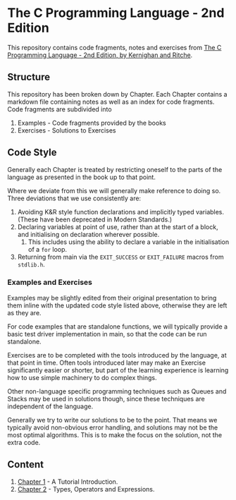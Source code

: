 # The C Programming Language - 2nd Edition

This repository contains code fragments, notes and exercises from [The C Programming Language - 2nd Edition, by Kernighan and Ritche](https://www.cs.princeton.edu/~bwk/cbook.html).

## Structure

This repository has been broken down by Chapter. Each Chapter contains a markdown file containing notes as well as an index for code fragments. Code fragments are subdivided into

1. Examples - Code fragments provided by the books
2. Exercises - Solutions to Exercises

## Code Style

Generally each Chapter is treated by restricting oneself to the parts of the language as presented in the book up to that point.

Where we deviate from this we will generally make reference to doing so. Three deviations that we use consistently are:

1. Avoiding K&R style function declarations and implicitly typed variables. (These have been deprecated in Modern Standards.)
2. Declaring variables at point of use, rather than at the start of a block, and initialising on declaration wherever possible.
    1. This includes using the ability to declare a variable in the initialisation of a `for` loop.
3. Returning from main via the `EXIT_SUCCESS` or `EXIT_FAILURE` macros from `stdlib.h`.

### Examples and Exercises

Examples may be slightly edited from their original presentation to bring them inline with the updated code style listed above, otherwise they are left as they are.

For code examples that are standalone functions, we will typically provide a basic test driver implementation in main, so that the code can be run standalone.

Exercises are to be completed with the tools introduced by the language, at that point in time. Often tools introduced later may make an Exercise significantly easier or shorter, but part of the learning experience is learning how to use simple machinery to do complex things.

Other non-language specific programming techniques such as Queues and Stacks may be used in solutions though, since these techniques are independent of the language.

Generally we try to write our solutions to be to the point. That means we typically avoid non-obvious error handling, and solutions may not be the most optimal algorithms. This is to make the focus on the solution, not the extra code.

## Content

1. [Chapter 1](./Chapter1/Chapter1.md) - A Tutorial Introduction.
2. [Chapter 2](./Chapter2/Chapter2.md) - Types, Operators and Expressions.
